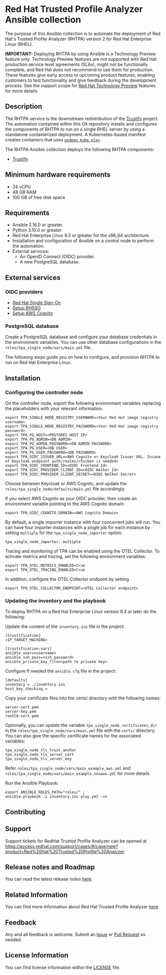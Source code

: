 # Red Hat Trusted Profile Analyzer Ansible collection

The purpose of this Ansible collection is to automate the deployment of Red Hat's Trusted Profile Analyzer (RHTPA) version 2 for Red Hat Enterprise Linux (RHEL).

**IMPORTANT:** 
Deploying RHTPA by using Ansible is a Technology Preview feature only.
Technology Preview features are not supported with Red Hat production service level agreements (SLAs), might not be functionally complete, and Red Hat does not recommend to use them for production.
These features give early access to upcoming product features, enabling customers to test functionality and give feedback during the development process.
See the support scope for [Red Hat Technology Preview](https://access.redhat.com/support/offerings/techpreview/) features for more details.

## Description

The RHTPA service is the downstream redistribution of the [Trustify](https://github.com/trustification/trustify) project.
The automation contained within this Git repository installs and configures the components of RHTPA to run on a single RHEL server by using a standalone containerized deployment. A Kubernetes-based manifest creates containers that uses [`podman kube play`](https://docs.podman.io/en/latest/markdown/podman-kube-play.1.html).

The RHTPA Ansible collection deploys the following RHTPA components:

- [Trustify](https://github.com/trustification/trustify)

## Minimum hardware requirements

* 24 vCPU
* 48 GB RAM
* 100 GB of free disk space

## Requirements

* Ansible 2.16.0 or greater.
* Python 3.10.0 or greater.
* Red Hat Enterprise Linux 9.3 or greater for the x86_64 architecture.
* Installation and configuration of Ansible on a control node to perform the automation.
* External services:
    * An OpenID Connect (OIDC) provider.
    * A new PostgreSQL database.

## External services

### OIDC providers

* [Red Hat Single Sign-On](https://access.redhat.com/products/red-hat-single-sign-on/)
* [Setup RHSSO](https://github.com/trustification/trustify/blob/main/docs/book/modules/admin/pages/infrastructure.adoc#keycloak)
* [Setup AWS Cognito](https://github.com/trustification/trustify/blob/main/docs/book/modules/admin/pages/infrastructure.adoc)

### PostgreSQL database

Create a PostgreSQL database and configure your database credentials in the environment variables.
You can use other database configurations in the `roles/tpa_single_node/vars/main.yml` file.

The following steps guide you on how to configure, and provision RHTPA to run on Red Hat Enterprise Linux.

## Installation

### Configuring the controller node

On the controller node, export the following environment variables replacing the placeholders with your relevant information:

```
export TPA_SINGLE_NODE_REGISTRY_USERNAME=<Your Red Hat image registry username>
export TPA_SINGLE_NODE_REGISTRY_PASSWORD=<Your Red Hat image registry password>
export TPA_PG_HOST=<POSTGRES HOST IP>
export TPA_PG_ADMIN=<DB ADMIN>
export TPA_PG_ADMIN_PASSWORD=<DB ADMIN PASSWORD>
export TPA_PG_USER=<DB USER>
export TPA_PG_USER_PASSWORD=<DB PASSWORD>
export TPA_OIDC_ISSUER_URL=<AWS Cognito or Keycloak Issuer URL. Incase of Keycloak endpoint auth/realms/chicken is needed>
export TPA_OIDC_FRONTEND_ID=<OIDC Frontend Id>
export TPA_OIDC_PROVIDER_CLIENT_ID=<OIDC Walker Id>
export TPA_OIDC_PROVIDER_CLIENT_SECRET=<OIDC Walker Secret>
```

Choose between Keycloak or AWS Cognito, and update the `roles/tpa_single_node/defaults/main.yml` file accordingly.

If you select AWS Cognito as your OIDC provider, then create an environment variable pointing to the AWS Cognito domain:

```
export TPA_OIDC_COGNITO_DOMAIN=<AWS Cognito Domain>
```

By default, a single importer instance with four concurrent jobs will run.
You can have four importer instances with a single job for each instance by setting `multiple` for the `tpa_single_node_importer` option.

```
tpa_single_node_importer: multiple
```

Tracing and monitoring of TPA can be enabled using the OTEL Collector. To activate metrics and tracing, set the following environment variables:
```
export TPA_OTEL_METRICS_ENABLED=true
export TPA_OTEL_TRACING_ENABLED=true
```
In addition, configure the OTEL Collector endpoint by setting
```
export TPA_OTEL_COLLECTOR_ENDPOINT=<OTEL Collector endpoint>
```

### Updating the inventory and the playbook

To deploy RHTPA on a Red Hat Enterprise Linux version 9.3 or later do the following:

Update the content of the `inventory.ini` file in the project:

```
[trustification]
<IP_TARGET_MACHINE>

[trustification:vars]
ansible_user=<username>
ansible_ssh_pass=<ssh_password>
ansible_private_key_file=<path to private key>
```

Configure if needed the `ansible.cfg` file in the project:

```
[defaults]
inventory = ./inventory.ini
host_key_checking =
```

Copy your certificate files into the certs/ directory with the following names:

```
server-cert.pem
server-key.pem
rootCA-cert.pem
```

Optionally, you can update the variable `tpa_single_node_certificates_dir` in the `roles/tpa_single_node/vars/main.yml` file with the `certs/` directory.
You can also give the specific certificate names for the associated variables:

```
tpa_single_node_tls_trust_anchor
tpa_single_node_tls_server_cert
tpa_single_node_tls_server_key
```

Refer `roles/tpa_single_node/vars/main_example_aws.yml` and `roles/tpa_single_node/vars/main_example_nonaws.yml` for more details.

Run the Ansible Playbook:

```
export ANSIBLE_ROLES_PATH="roles/" ;
ansible-playbook -i inventory.ini play.yml -vv
```

## Contributing

## Support

Support tickets for RedHat Trusted Profile Analyzer can be opened at https://access.redhat.com/support/cases/#/case/new?product=Red%20Hat%20Trusted%20Profile%20Analyzer.

## Release notes and Roadmap

You can read the latest release notes [here](https://docs.redhat.com/en/documentation/red_hat_trusted_profile_analyzer/2.0/html/release_notes/index).

## Related Information

You can find more information about Red Hat Trusted Profile Analyzer [here](https://access.redhat.com/products/red-hat-trusted-profile-analyzer).

## Feedback

Any and all feedback is welcome.
Submit an [Issue](https://github.com/trustification/trustify-ansible/issues) or [Pull Request](https://github.com/trustification/trustify-ansible/pulls) as needed.

## License Information

You can find license information within the [LICENSE](https://github.com/trustification/trustification-ansible/blob/main/LICENSE) file.
